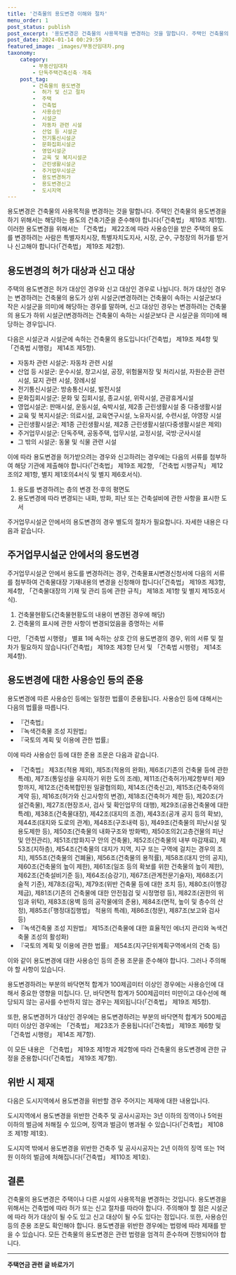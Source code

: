 ```yaml
---
title: '건축물의 용도변경 이해와 절차'
menu_order: 1
post_status: publish
post_excerpt: '용도변경은 건축물의 사용목적을 변경하는 것을 말합니다. 주택인 건축물의 용도변경을 하기 위해서는 해당하는 용도의 건축기준을 준수해야 합니다  건축법  제19조 제1항 . 이러한 용도변경을 위해서는  건축법  제22조에 따라 사용승인을 받은 주택의 용도를 변경하려는 사람은 특별자치시장, 특별자치도지사, 시장, 군수, 구청장의 허가를 받거나 신고해야 합니다  건축법  제19조 제2항 .'
post_date: 2024-01-14 00:29:59
featured_image: _images/부동산임대차.png
taxonomy:
    category:
        - 부동산임대차
        - 단독주택건축신축ㆍ개축
    post_tag:
        - 건축물의 용도변경
        -  허가 및 신고 절차
        -  주택
        -  건축법
        -  사용승인
        -  시설군
        -  자동차 관련 시설
        -  산업 등 시설군
        -  전기통신시설군
        -  문화집회시설군
        -  영업시설군
        -  교육 및 복지시설군
        -  근린생활시설군
        -  주거업무시설군
        -  용도변경허가
        -  용도변경신고
        -  도시지역
---
```



용도변경은 건축물의 사용목적을 변경하는 것을 말합니다. 주택인 건축물의 용도변경을 하기 위해서는 해당하는 용도의 건축기준을 준수해야 합니다(「건축법」 제19조 제1항). 이러한 용도변경을 위해서는 「건축법」 제22조에 따라 사용승인을 받은 주택의 용도를 변경하려는 사람은 특별자치시장, 특별자치도지사, 시장, 군수, 구청장의 허가를 받거나 신고해야 합니다(「건축법」 제19조 제2항).

## 용도변경의 허가 대상과 신고 대상

주택의 용도변경은 허가 대상인 경우와 신고 대상인 경우로 나뉩니다. 허가 대상인 경우는 변경하려는 건축물의 용도가 상위 시설군(변경하려는 건축물이 속하는 시설군보다 작은 시설군을 의미)에 해당하는 경우를 말하며, 신고 대상인 경우는 변경하려는 건축물의 용도가 하위 시설군(변경하려는 건축물이 속하는 시설군보다 큰 시설군을 의미)에 해당하는 경우입니다.

다음은 시설군과 시설군에 속하는 건축물의 용도입니다(「건축법」 제19조 제4항 및 「건축법 시행령」 제14조 제5항).

- 자동차 관련 시설군: 자동차 관련 시설
- 산업 등 시설군: 운수시설, 창고시설, 공장, 위험물저장 및 처리시설, 자원순환 관련 시설, 묘지 관련 시설, 장례시설
- 전기통신시설군: 방송통신시설, 발전시설
- 문화집회시설군: 문화 및 집회시설, 종교시설, 위락시설, 관광휴게시설
- 영업시설군: 판매시설, 운동시설, 숙박시설, 제2종 근린생활시설 중 다중생활시설
- 교육 및 복지시설군: 의료시설, 교육연구시설, 노유자시설, 수련시설, 야영장 시설
- 근린생활시설군: 제1종 근린생활시설, 제2종 근린생활시설(다중생활시설은 제외)
- 주거업무시설군: 단독주택, 공동주택, 업무시설, 교정시설, 국방·군사시설
- 그 밖의 시설군: 동물 및 식물 관련 시설

이에 따라 용도변경을 허가받으려는 경우와 신고하려는 경우에는 다음의 서류를 첨부하여 해당 기관에 제출해야 합니다(「건축법」 제19조 제2항, 「건축법 시행규칙」 제12조의2 제1항, 별지 제1호의4서식 및 별지 제6호서식).

1. 용도를 변경하려는 층의 변경 전·후의 평면도
2. 용도변경에 따라 변경되는 내화, 방화, 피난 또는 건축설비에 관한 사항을 표시한 도서

주거업무시설군 안에서의 용도변경의 경우 별도의 절차가 필요합니다. 자세한 내용은 다음과 같습니다.

## 주거업무시설군 안에서의 용도변경

주거업무시설군 안에서 용도를 변경하려는 경우, 건축물표시변경신청서에 다음의 서류를 첨부하여 건축물대장 기재내용의 변경을 신청해야 합니다(「건축법」 제19조 제3항, 제4항, 「건축물대장의 기재 및 관리 등에 관한 규칙」 제18조 제1항 및 별지 제15호서식).

1. 건축물현황도(건축물현황도의 내용이 변경된 경우에 해당)
2. 건축물의 표시에 관한 사항이 변경되었음을 증명하는 서류

다만, 「건축법 시행령」 별표 1에 속하는 상호 간의 용도변경의 경우, 위의 서류 및 절차가 필요하지 않습니다(「건축법」 제19조 제3항 단서 및 「건축법 시행령」 제14조 제4항).

## 용도변경에 대한 사용승인 등의 준용

용도변경에 따른 사용승인 등에는 일정한 법률이 준용됩니다. 사용승인 등에 대해서는 다음의 법률을 따릅니다.

- 『건축법』
- 『녹색건축물 조성 지원법』
- 『국토의 계획 및 이용에 관한 법률』

이에 따라 사용승인 등에 대한 준용 조문은 다음과 같습니다.

- 『건축법』 제3조(적용 제외), 제5조(적용의 완화), 제6조(기존의 건축물 등에 관한 특례), 제7조(통일성을 유지하기 위한 도의 조례), 제11조(건축허가)제2항부터 제9항까지, 제12조(건축복합민원 일괄협의회), 제14조(건축신고), 제15조(건축주와의 계약 등), 제16조(허가와 신고사항의 변경), 제18조(건축허가 제한 등), 제20조(가설건축물), 제27조(현장조사, 검사 및 확인업무의 대행), 제29조(공용건축물에 대한 특례), 제38조(건축물대장), 제42조(대지의 조경), 제43조(공개 공지 등의 확보), 제44조(대지와 도로의 관계), 제48조(구조내력 등), 제49조(건축물의 피난시설 및 용도제한 등), 제50조(건축물의 내화구조와 방화벽), 제50조의2(고층건물의 피난 및 안전관리), 제51조(방화지구 안의 건축물), 제52조(건축물의 내부 마감재료), 제53조(지하층), 제54조(건축물의 대지가 지역, 지구 또는 구역에 걸치는 경우의 조치), 제55조(건축물의 건폐율), 제56조(건축물의 용적률), 제58조(대지 안의 공지), 제60조(건축물의 높이 제한), 제61조(일조 등의 확보를 위한 건축물의 높이 제한), 제62조(건축설비기준 등), 제64조(승강기), 제67조(관계전문기술자), 제68조(기술적 기준), 제78조(감독), 제79조(위반 건축물 등에 대한 조치 등), 제80조(이행강제금), 제81조(기존의 건축물에 대한 안전점검 및 시정명령 등), 제82조(권한의 위임과 위탁), 제83조(옹벽 등의 공작물에의 준용), 제84조(면적, 높이 및 층수의 산정), 제85조(「행정대집행법」 적용의 특례), 제86조(청문), 제87조(보고와 검사 등)
- 『녹색건축물 조성 지원법』 제15조(건축물에 대한 효율적인 에너지 관리와 녹색건축물 조성의 활성화)
- 『국토의 계획 및 이용에 관한 법률』 제54조(지구단위계획구역에서의 건축 등)

이와 같이 용도변경에 대한 사용승인 등의 준용 조문을 준수해야 합니다. 그러나 주의해야 할 사항이 있습니다.

용도변경하려는 부분의 바닥면적 합계가 100제곱미터 이상인 경우에는 사용승인에 대해서 중요한 영향을 미칩니다. 단, 바닥면적 합계가 500제곱미터 미만이고 대수선에 해당되지 않는 공사를 수반하지 않는 경우는 제외됩니다(「건축법」 제19조 제5항).

또한, 용도변경허가 대상인 경우에는 용도변경하려는 부분의 바닥면적 합계가 500제곱미터 이상인 경우에는 「건축법」 제23조가 준용됩니다(「건축법」 제19조 제6항 및 「건축법 시행령」 제14조 제7항).

이 모든 내용은 「건축법」 제19조 제1항과 제2항에 따라 건축물의 용도변경에 관한 규정을 준용합니다(「건축법」 제19조 제7항).

## 위반 시 제재

다음은 도시지역에서 용도변경을 위반할 경우 주어지는 제재에 대한 내용입니다.

도시지역에서 용도변경을 위반한 건축주 및 공사시공자는 3년 이하의 징역이나 5억원 이하의 벌금에 처해질 수 있으며, 징역과 벌금이 병과될 수 있습니다(「건축법」 제108조 제1항 제1호).

도시지역 밖에서 용도변경을 위반한 건축주 및 공사시공자는 2년 이하의 징역 또는 1억원 이하의 벌금에 처해집니다(「건축법」 제110조 제1호).

## 결론

건축물의 용도변경은 주택이나 다른 시설의 사용목적을 변경하는 것입니다. 용도변경을 위해서는 건축법에 따라 허가 또는 신고 절차를 따라야 합니다. 주의해야 할 점은 시설군에 따라 허가 대상이 될 수도 있고 신고 대상이 될 수도 있다는 점입니다. 또한, 사용승인 등의 준용 조문도 확인해야 합니다. 용도변경을 위반한 경우에는 법령에 따라 제재를 받을 수 있습니다. 모든 건축물의 용도변경은 관련 법령을 엄격히 준수하며 진행되어야 합니다.
<!-- wp:separator -->
<hr class="wp-block-separator has-alpha-channel-opacity"/>
<!-- /wp:separator -->

<!-- wp:group {"backgroundColor":"base","layout":{"type":"constrained"}} -->
<div class="wp-block-group has-base-background-color has-background"><!-- wp:paragraph {"align":"center","fontSize":"medium"} -->
<p class="has-text-align-center has-large-font-size"><strong>주택연금 관련 글 바로가기</strong></p>
<!-- /wp:paragraph -->


<!-- wp:latest-posts
{"categories":[{"id":14528,"count":19,"description":"","link":"https://uknowlaw.com/category/%ec%a3%bc%ed%83%9d%ec%97%b0%ea%b8%88/","name":"주택연금","slug":"주택연금","taxonomy":"category","parent":0,"meta":[],"_links":{"self":[{"href":"https://uknowlaw.com/wp-json/wp/v2/categories/14528"}],"collection":[{"href":"https://uknowlaw.com/wp-json/wp/v2/categories"}],"about":[{"href":"https://uknowlaw.com/wp-json/wp/v2/taxonomies/category"}],"wp:post_type":[{"href":"https://uknowlaw.com/wp-json/wp/v2/posts?categories=14528"}],"curies":[{"name":"wp","href":"https://api.w.org/{rel}","templated":true}]}}],"postsToShow":100,"excerptLength":28,"postLayout":"grid","columns":2,"featuredImageAlign":"left","featuredImageSizeSlug":"large","fontSize":"small"} /--></div>
<!-- /wp:group -->